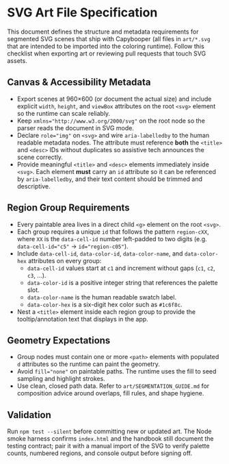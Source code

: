 # SVG Art File Specification

This document defines the structure and metadata requirements for segmented SVG scenes that ship with Capybooper (all files in `art/*.svg` that are intended to be imported into the coloring runtime). Follow this checklist when exporting art or reviewing pull requests that touch SVG assets.

## Canvas & Accessibility Metadata
- Export scenes at 960×600 (or document the actual size) and include explicit `width`, `height`, and `viewBox` attributes on the root `<svg>` element so the runtime can scale reliably.
- Keep `xmlns="http://www.w3.org/2000/svg"` on the root node so the parser reads the document in SVG mode.
- Declare `role="img"` on `<svg>` and wire `aria-labelledby` to the human readable metadata nodes. The attribute must reference **both** the `<title>` and `<desc>` IDs without duplicates so assistive tech announces the scene correctly.
- Provide meaningful `<title>` and `<desc>` elements immediately inside `<svg>`. Each element **must** carry an `id` attribute so it can be referenced by `aria-labelledby`, and their text content should be trimmed and descriptive.

## Region Group Requirements
- Every paintable area lives in a direct child `<g>` element on the root `<svg>`.
- Each group requires a unique `id` that follows the pattern `region-cXX`, where `XX` is the `data-cell-id` number left-padded to two digits (e.g. `data-cell-id="c5"` → `id="region-c05"`).
- Include `data-cell-id`, `data-color-id`, `data-color-name`, and `data-color-hex` attributes on every group:
  - `data-cell-id` values start at `c1` and increment without gaps (`c1`, `c2`, `c3`, …).
  - `data-color-id` is a positive integer string that references the palette slot.
  - `data-color-name` is the human readable swatch label.
  - `data-color-hex` is a six-digit hex color such as `#1c6f8c`.
- Nest a `<title>` element inside each region group to provide the tooltip/annotation text that displays in the app.

## Geometry Expectations
- Group nodes must contain one or more `<path>` elements with populated `d` attributes so the runtime can paint the geometry.
- Avoid `fill="none"` on paintable paths. The runtime uses the fill to seed sampling and highlight strokes.
- Use clean, closed path data. Refer to `art/SEGMENTATION_GUIDE.md` for composition advice around overlaps, fill rules, and shape hygiene.

## Validation
Run `npm test --silent` before committing new or updated art. The Node smoke harness confirms `index.html` and the handbook still document the testing contract; pair it with a manual import of the SVG to verify palette counts, numbered regions, and console output before signing off.
